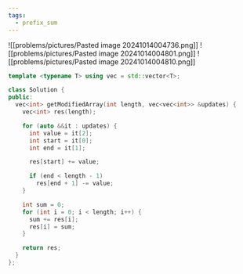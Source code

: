 ```yaml
---
tags:
  - prefix_sum
---
```

![[problems/pictures/Pasted image 20241014004736.png]]
![[problems/pictures/Pasted image 20241014004801.png]]
![[problems/pictures/Pasted image 20241014004810.png]]



```c++
template <typename T> using vec = std::vector<T>;

class Solution {
public:
  vec<int> getModifiedArray(int length, vec<vec<int>> &updates) {
    vec<int> res(length);

    for (auto &&it : updates) {
      int value = it[2];
      int start = it[0];
      int end = it[1];

      res[start] += value;

      if (end < length - 1)
        res[end + 1] -= value;
    }

    int sum = 0;
    for (int i = 0; i < length; i++) {
      sum += res[i];
      res[i] = sum;
    }

    return res;
  }
};
```